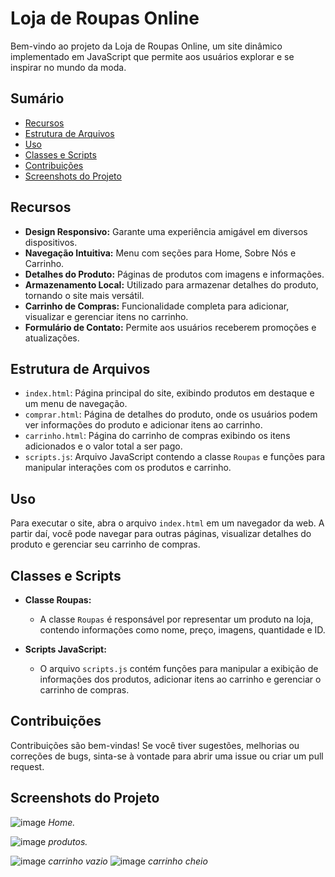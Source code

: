 # Loja de Roupas Online

Bem-vindo ao projeto da Loja de Roupas Online, um site dinâmico implementado em JavaScript que permite aos usuários explorar e se inspirar no mundo da moda.

## Sumário

- [Recursos](#recursos)
- [Estrutura de Arquivos](#estrutura-de-arquivos)
- [Uso](#uso)
- [Classes e Scripts](#classes-e-scripts)
- [Contribuições](#contribuições)
- [Screenshots do Projeto](#screenshots-do-projeto)

## Recursos

- **Design Responsivo:** Garante uma experiência amigável em diversos dispositivos.
- **Navegação Intuitiva:** Menu com seções para Home, Sobre Nós e Carrinho.
- **Detalhes do Produto:** Páginas de produtos com imagens e informações.
- **Armazenamento Local:** Utilizado para armazenar detalhes do produto, tornando o site mais versátil.
- **Carrinho de Compras:** Funcionalidade completa para adicionar, visualizar e gerenciar itens no carrinho.
- **Formulário de Contato:** Permite aos usuários receberem promoções e atualizações.

## Estrutura de Arquivos

- `index.html`: Página principal do site, exibindo produtos em destaque e um menu de navegação.
- `comprar.html`: Página de detalhes do produto, onde os usuários podem ver informações do produto e adicionar itens ao carrinho.
- `carrinho.html`: Página do carrinho de compras exibindo os itens adicionados e o valor total a ser pago.
- `scripts.js`: Arquivo JavaScript contendo a classe `Roupas` e funções para manipular interações com os produtos e carrinho.

## Uso

Para executar o site, abra o arquivo `index.html` em um navegador da web. A partir daí, você pode navegar para outras páginas, visualizar detalhes do produto e gerenciar seu carrinho de compras.

## Classes e Scripts

- **Classe Roupas:**
  - A classe `Roupas` é responsável por representar um produto na loja, contendo informações como nome, preço, imagens, quantidade e ID.

- **Scripts JavaScript:**
  - O arquivo `scripts.js` contém funções para manipular a exibição de informações dos produtos, adicionar itens ao carrinho e gerenciar o carrinho de compras.

## Contribuições

Contribuições são bem-vindas! Se você tiver sugestões, melhorias ou correções de bugs, sinta-se à vontade para abrir uma issue ou criar um pull request.

## Screenshots do Projeto

![image](https://github.com/dantasz1/Projeto-FInal-/assets/134528492/ceac7e95-c58a-448f-b2c5-302ee87ee1f7)
*Home.*

![image](https://github.com/dantasz1/Projeto-FInal-/assets/134528492/2062e6ef-13e1-4a0f-9eaf-5b49d9e3a949)
*produtos.*

![image](https://github.com/dantasz1/Projeto-FInal-/assets/134528492/ece199ee-7978-48ea-b0a9-050850ab388f)
*carrinho vazio*
![image](https://github.com/dantasz1/Projeto-FInal-/assets/134528492/15b242bd-179b-45b2-8de8-e4f89f7c3084)
*carrinho cheio*

